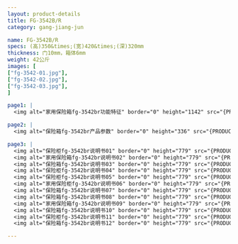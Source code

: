 ```yaml
---
layout: product-details
title: FG-3542B/R
category: gang-jiang-jun

name: FG-3542B/R
specs: (高)350&times;(宽)420&times;(深)320mm
thickness: 门10mm，箱体6mm
weight: 42公斤
images: [
["fg-3542-01.jpg"],
["fg-3542-02.jpg"],
["fg-3542-03.jpg"],
]

page1: |
  <img alt="家用保险箱fg-3542br功能特征" border="0" height="1142" src="{PRODUCT_IMAGES}products/fg-gn.jpg" width="538" />

page2: |
  <img alt="保险箱fg-3542br产品参数" border="0" height="336" src="{PRODUCT_IMAGES}products/fg-cpcs.jpg" width="538" />

page3: |
  <img alt="保险柜fg-3542br说明书01" border="0" height="779" src="{PRODUCT_IMAGES}products/fg-sm01.jpg" width="528" /><br />
  <img alt="家用保险箱fg-3542br说明书02" border="0" height="779" src="{PRODUCT_IMAGES}products/fg-sm02.jpg" width="528" /><br />
  <img alt="保险箱fg-3542br说明书03" border="0" height="779" src="{PRODUCT_IMAGES}products/fg-sm03.jpg" width="528" /><br />
  <img alt="保险柜fg-3542br说明书04" border="0" height="779" src="{PRODUCT_IMAGES}products/fg-sm04.jpg" width="528" /><br />
  <img alt="保险柜fg-3542br说明书05" border="0" height="779" src="{PRODUCT_IMAGES}products/fg-sm05.jpg" width="528" /><br />
  <img alt="家用保险柜fg-3542br说明书06" border="0" height="779" src="{PRODUCT_IMAGES}products/fg-sm06.jpg" width="528" /><br />
  <img alt="保险箱fg-3542br说明书07" border="0" height="779" src="{PRODUCT_IMAGES}products/fg-sm07.jpg" width="528" /><br />
  <img alt="保险箱fg-3542br说明书08" border="0" height="779" src="{PRODUCT_IMAGES}products/fg-sm08.jpg" width="528" /><br />
  <img alt="家用保险箱fg-3542br说明书09" border="0" height="779" src="{PRODUCT_IMAGES}products/fg-sm09.jpg" width="528" /><br />
  <img alt="保险箱fg-3542br说明书10" border="0" height="779" src="{PRODUCT_IMAGES}products/fg-sm10.jpg" width="528" /><br />
  <img alt="保险柜fg-3542br说明书11" border="0" height="779" src="{PRODUCT_IMAGES}products/fg-sm11.jpg" width="528" /><br />
  <img alt="保险箱fg-3542br说明书12" border="0" height="779" src="{PRODUCT_IMAGES}products/fg-sm12.jpg" width="528" />

---
```

